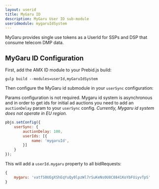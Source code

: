 ```yaml
---
layout: userid
title: MyGaru ID
description: MyGaru User ID sub-module
useridmodule: mygaruIdSystem
---
```


MyGaru provides single use tokens as a UserId for SSPs and DSP that consume telecom DMP data.

## MyGaru ID Configuration

First, add the AMX ID module to your Prebid.js build:

```shell
gulp build --modules=userId,myGaruIdSystem
```

Then configure the MyGaru id submodule in your `userSync` configuration:

Params configuration is not required.
Mygaru id system is asynchronous and in order to get ids for initial ad auctions you need to add an `auctionDelay` param to your `userSync` config.
_Currently, Mygaru id system does not operate in EU region._

```javascript
pbjs.setConfig({
    userSync: {
        auctionDelay: 100,
        userIds: [{
            name: 'mygaruId',
        }]
    }
});
```

This will add a `userId.mygaru` property to all bidRequests:

```javascript
{
    mygaru: 'vatfS0UEgXShEqYuQy0lpzWl7rSuKeNs0U8C8841KoYbFUiyvTpS'
}
```
